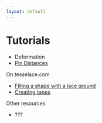 ```yaml
---
layout: default
---
```

Tutorials
=========
* Deformation
* [Pin Distances](Polar-Grids#pin-distances)

On tesselace.com
* [Filling a shape with a lace ground](https://tesselacedotcom.wordpress.com/2017/11/08/filling-a-shape-with-a-lace-ground/)
* [Creating tapes](https://tesselacedotcom.wordpress.com/2017/11/18/creating-tapes/)

Other resources
* ???